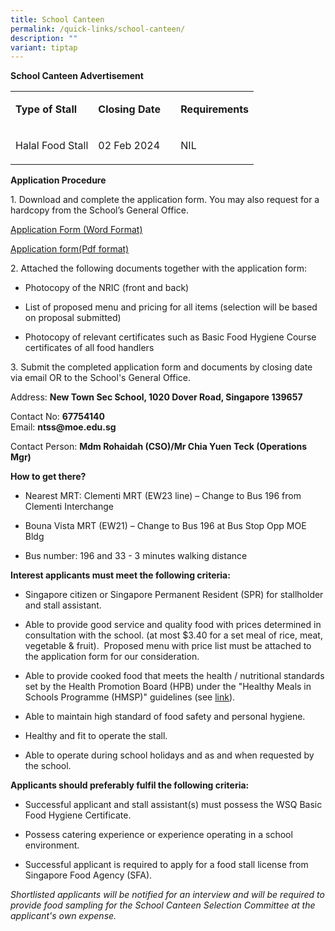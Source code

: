 ```yaml
---
title: School Canteen
permalink: /quick-links/school-canteen/
description: ""
variant: tiptap
---
```

<p><strong>School Canteen Advertisement</strong>
</p>
<table>
<tbody>
<tr>
<td rowspan="1" colspan="1">
<p><strong>Type of Stall&nbsp;</strong>
</p>
</td>
<td rowspan="1" colspan="1">
<p><strong>Closing Date</strong>
</p>
</td>
<td rowspan="1" colspan="1">
<p><strong>Requirements</strong>
</p>
</td>
</tr>
<tr>
<td rowspan="1" colspan="1">
<p>Halal Food Stall</p>
</td>
<td rowspan="1" colspan="1">
<p>02 Feb 2024&nbsp;&nbsp;&nbsp;&nbsp;</p>
</td>
<td rowspan="1" colspan="1">
<p>NIL</p>
</td>
</tr>
</tbody>
</table>
<p><strong>Application Procedure</strong>
</p>
<p>1. Download and complete the application form. You may also request for
a hardcopy from the School’s General Office.</p>
<p><a href="https://go.gov.sg/canteen-application-form" rel="noopener noreferrer nofollow" target="_blank">Application Form (Word Format)</a>
</p>
<p><a href="/files/application%20form.pdf" rel="noopener noreferrer nofollow" target="_blank">Application form(Pdf format)</a>
</p>
<p>2. Attached the following documents together with the application form:</p>
<ul data-tight="true" class="tight">
<li>
<p>Photocopy of the NRIC (front and back)</p>
</li>
<li>
<p>List of proposed menu and pricing for all items (selection will be based
on proposal submitted)</p>
</li>
<li>
<p>Photocopy of relevant certificates such as Basic Food Hygiene Course certificates
of all food handlers</p>
</li>
</ul>
<p>3. Submit the completed application form and documents by closing date
via email OR to the School's General Office.</p>
<p>Address: <strong>New Town Sec School, 1020 Dover Road, Singapore 139657</strong>
</p>
<p>Contact No: <strong>67754140</strong>
<br>Email: <strong>ntss@moe.edu.sg</strong>
</p>
<p>Contact Person: <strong>Mdm Rohaidah (CSO)/Mr Chia Yuen Teck (Operations Mgr)</strong>
</p>
<p><strong>How to get there?</strong>
</p>
<ul>
<li>
<p>Nearest MRT: Clementi MRT (EW23 line) – Change to Bus 196 from Clementi
Interchange</p>
</li>
<li>
<p>Bouna Vista MRT (EW21) – Change to Bus 196 at Bus Stop Opp MOE Bldg</p>
</li>
<li>
<p>Bus number: 196 and 33 - 3 minutes walking distance</p>
</li>
</ul>
<p><strong>Interest applicants must meet the following criteria:</strong>
</p>
<ul data-tight="true" class="tight">
<li>
<p>Singapore citizen or Singapore Permanent Resident (SPR) for stallholder
and stall assistant.</p>
</li>
<li>
<p>Able to provide good service and quality food with prices determined in
consultation with the school. (at most $3.40 for a set meal of rice, meat,
vegetable &amp; fruit).&nbsp; Proposed menu with price list must be attached
to the application form for our consideration.</p>
</li>
<li>
<p>Able to provide cooked food that meets the health / nutritional standards
set by the Health Promotion Board (HPB) under the "Healthy Meals in Schools
Programme (HMSP)" guidelines (see <a href="https://www.hpb.gov.sg/schools/school-programmes/healthy-meals-in-schools-programme" rel="noopener noreferrer nofollow" target="_blank">link</a>).</p>
</li>
<li>
<p>Able to maintain high standard of food safety and personal hygiene.</p>
</li>
<li>
<p>Healthy and fit to operate the stall.</p>
</li>
<li>
<p>Able to operate during school holidays and as and when requested by the
school.</p>
</li>
</ul>
<p><strong>Applicants should preferably fulfil the following criteria:</strong>
</p>
<ul data-tight="true" class="tight">
<li>
<p>Successful applicant and stall assistant(s) must possess the WSQ Basic
Food Hygiene Certificate.</p>
</li>
<li>
<p>Possess catering experience or experience operating in a school environment.</p>
</li>
<li>
<p>Successful applicant is required to apply for a food stall license from
Singapore Food Agency (SFA).</p>
</li>
</ul>
<p><em>Shortlisted applicants will be notified for an interview and will be required to provide food sampling for the School Canteen Selection Committee at the applicant's own expense.</em>
</p>
<p></p>
